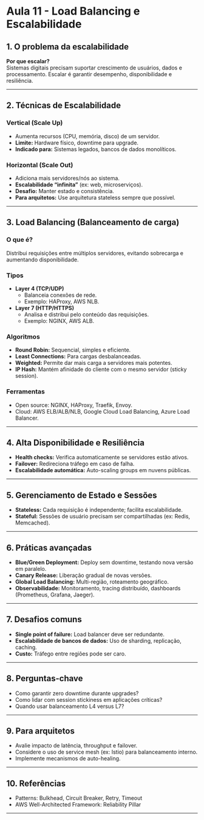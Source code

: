 # Aula 11 - Load Balancing e Escalabilidade

## 1. O problema da escalabilidade

**Por que escalar?**  
Sistemas digitais precisam suportar crescimento de usuários, dados e processamento. Escalar é garantir desempenho, disponibilidade e resiliência.

---

## 2. Técnicas de Escalabilidade

### **Vertical (Scale Up)**
- Aumenta recursos (CPU, memória, disco) de um servidor.
- **Limite:** Hardware físico, downtime para upgrade.
- **Indicado para:** Sistemas legados, bancos de dados monolíticos.

### **Horizontal (Scale Out)**
- Adiciona mais servidores/nós ao sistema.
- **Escalabilidade “infinita”** (ex: web, microserviços).
- **Desafio:** Manter estado e consistência.
- **Para arquitetos:** Use arquitetura stateless sempre que possível.

---

## 3. Load Balancing (Balanceamento de carga)

### **O que é?**
Distribui requisições entre múltiplos servidores, evitando sobrecarga e aumentando disponibilidade.

### **Tipos**
- **Layer 4 (TCP/UDP)**
  - Balanceia conexões de rede.
  - Exemplo: HAProxy, AWS NLB.
- **Layer 7 (HTTP/HTTPS)**
  - Analisa e distribui pelo conteúdo das requisições.
  - Exemplo: NGINX, AWS ALB.

### **Algoritmos**
- **Round Robin:** Sequencial, simples e eficiente.
- **Least Connections:** Para cargas desbalanceadas.
- **Weighted:** Permite dar mais carga a servidores mais potentes.
- **IP Hash:** Mantém afinidade do cliente com o mesmo servidor (sticky session).

### **Ferramentas**
- Open source: NGINX, HAProxy, Traefik, Envoy.
- Cloud: AWS ELB/ALB/NLB, Google Cloud Load Balancing, Azure Load Balancer.

---

## 4. Alta Disponibilidade e Resiliência

- **Health checks:** Verifica automaticamente se servidores estão ativos.
- **Failover:** Redireciona tráfego em caso de falha.
- **Escalabilidade automática:** Auto-scaling groups em nuvens públicas.

---

## 5. Gerenciamento de Estado e Sessões

- **Stateless:** Cada requisição é independente; facilita escalabilidade.
- **Stateful:** Sessões de usuário precisam ser compartilhadas (ex: Redis, Memcached).

---

## 6. Práticas avançadas

- **Blue/Green Deployment:** Deploy sem downtime, testando nova versão em paralelo.
- **Canary Release:** Liberação gradual de novas versões.
- **Global Load Balancing:** Multi-região, roteamento geográfico.
- **Observabilidade:** Monitoramento, tracing distribuído, dashboards (Prometheus, Grafana, Jaeger).

---

## 7. Desafios comuns

- **Single point of failure:** Load balancer deve ser redundante.
- **Escalabilidade de bancos de dados:** Uso de sharding, replicação, caching.
- **Custo:** Tráfego entre regiões pode ser caro.

---

## 8. Perguntas-chave

- Como garantir zero downtime durante upgrades?
- Como lidar com session stickiness em aplicações críticas?
- Quando usar balanceamento L4 versus L7?

---

## 9. Para arquitetos

- Avalie impacto de latência, throughput e failover.
- Considere o uso de service mesh (ex: Istio) para balanceamento interno.
- Implemente mecanismos de auto-healing.

---

## 10. Referências

- Patterns: Bulkhead, Circuit Breaker, Retry, Timeout
- AWS Well-Architected Framework: Reliability Pillar

---